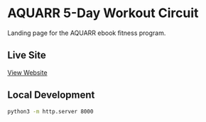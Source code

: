 # AQUARR 5-Day Workout Circuit
Landing page for the AQUARR ebook fitness program.
## Live Site
[View Website](https://nbdy23.github.io/aquarr-website)
## Local Development
``` bash
python3 -m http.server 8000
